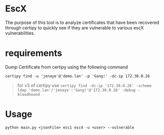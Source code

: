 # EscX 

The purpose of this tool is to analyze certificates that have been recovered through certipy to quickly see if they are vulnerable to various escX vulnerabilities.

# requirements 

Dump Certificate from certipy using the following command 

`certipy find -u 'jenaye'@'demo.lan' -p 'Gang!' -dc-ip 172.30.0.26` 

>for v3 of certipy use `certipy find -dc-ip '172.30.0.26' -scheme ldap 'demo.lan'/'jenaye':'Gang!'@'172.30.0.26' -debug -bloodhound`

# Usage


`python main.py <jsonFile> esc1 esc4 -u <user> --vulnerable`
